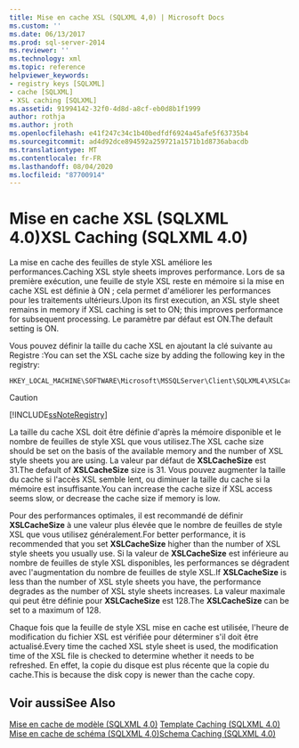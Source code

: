 ```yaml
---
title: Mise en cache XSL (SQLXML 4,0) | Microsoft Docs
ms.custom: ''
ms.date: 06/13/2017
ms.prod: sql-server-2014
ms.reviewer: ''
ms.technology: xml
ms.topic: reference
helpviewer_keywords:
- registry keys [SQLXML]
- cache [SQLXML]
- XSL caching [SQLXML]
ms.assetid: 91994142-32f0-4d8d-a8cf-eb0d8b1f1999
author: rothja
ms.author: jroth
ms.openlocfilehash: e41f247c34c1b40bedfdf6924a45afe5f63735b4
ms.sourcegitcommit: ad4d92dce894592a259721a1571b1d8736abacdb
ms.translationtype: MT
ms.contentlocale: fr-FR
ms.lasthandoff: 08/04/2020
ms.locfileid: "87700914"
---
```

# <a name="xsl-caching-sqlxml-40"></a><span data-ttu-id="b9e8c-102">Mise en cache XSL (SQLXML 4.0)</span><span class="sxs-lookup"><span data-stu-id="b9e8c-102">XSL Caching (SQLXML 4.0)</span></span>
  <span data-ttu-id="b9e8c-103">La mise en cache des feuilles de style XSL améliore les performances.</span><span class="sxs-lookup"><span data-stu-id="b9e8c-103">Caching XSL style sheets improves performance.</span></span> <span data-ttu-id="b9e8c-104">Lors de sa première exécution, une feuille de style XSL reste en mémoire si la mise en cache XSL est définie à ON ; cela permet d'améliorer les performances pour les traitements ultérieurs.</span><span class="sxs-lookup"><span data-stu-id="b9e8c-104">Upon its first execution, an XSL style sheet remains in memory if XSL caching is set to ON; this improves performance for subsequent processing.</span></span> <span data-ttu-id="b9e8c-105">Le paramètre par défaut est ON.</span><span class="sxs-lookup"><span data-stu-id="b9e8c-105">The default setting is ON.</span></span>  
  
 <span data-ttu-id="b9e8c-106">Vous pouvez définir la taille du cache XSL en ajoutant la clé suivante au Registre :</span><span class="sxs-lookup"><span data-stu-id="b9e8c-106">You can set the XSL cache size by adding the following key in the registry:</span></span>  
  
```  
HKEY_LOCAL_MACHINE\SOFTWARE\Microsoft\MSSQLServer\Client\SQLXML4\XSLCacheSize  
```  
  
> [!CAUTION]  
>  [!INCLUDE[ssNoteRegistry](../../../includes/ssnoteregistry-md.md)]  
  
 <span data-ttu-id="b9e8c-107">La taille du cache XSL doit être définie d'après la mémoire disponible et le nombre de feuilles de style XSL que vous utilisez.</span><span class="sxs-lookup"><span data-stu-id="b9e8c-107">The XSL cache size should be set on the basis of the available memory and the number of XSL style sheets you are using.</span></span> <span data-ttu-id="b9e8c-108">La valeur par défaut de **XSLCacheSize** est 31.</span><span class="sxs-lookup"><span data-stu-id="b9e8c-108">The default of **XSLCacheSize** size is 31.</span></span> <span data-ttu-id="b9e8c-109">Vous pouvez augmenter la taille du cache si l'accès XSL semble lent, ou diminuer la taille du cache si la mémoire est insuffisante.</span><span class="sxs-lookup"><span data-stu-id="b9e8c-109">You can increase the cache size if XSL access seems slow, or decrease the cache size if memory is low.</span></span>  
  
 <span data-ttu-id="b9e8c-110">Pour des performances optimales, il est recommandé de définir **XSLCacheSize** à une valeur plus élevée que le nombre de feuilles de style XSL que vous utilisez généralement.</span><span class="sxs-lookup"><span data-stu-id="b9e8c-110">For better performance, it is recommended that you set **XSLCacheSize** higher than the number of XSL style sheets you usually use.</span></span> <span data-ttu-id="b9e8c-111">Si la valeur de **XSLCacheSize** est inférieure au nombre de feuilles de style XSL disponibles, les performances se dégradent avec l'augmentation du nombre de feuilles de style XSL.</span><span class="sxs-lookup"><span data-stu-id="b9e8c-111">If **XSLCacheSize** is less than the number of XSL style sheets you have, the performance degrades as the number of XSL style sheets increases.</span></span> <span data-ttu-id="b9e8c-112">La valeur maximale qui peut être définie pour **XSLCacheSize** est 128.</span><span class="sxs-lookup"><span data-stu-id="b9e8c-112">The **XSLCacheSize** can be set to a maximum of 128.</span></span>  
  
 <span data-ttu-id="b9e8c-113">Chaque fois que la feuille de style XSL mise en cache est utilisée, l'heure de modification du fichier XSL est vérifiée pour déterminer s'il doit être actualisé.</span><span class="sxs-lookup"><span data-stu-id="b9e8c-113">Every time the cached XSL style sheet is used, the modification time of the XSL file is checked to determine whether it needs to be refreshed.</span></span> <span data-ttu-id="b9e8c-114">En effet, la copie du disque est plus récente que la copie du cache.</span><span class="sxs-lookup"><span data-stu-id="b9e8c-114">This is because the disk copy is newer than the cache copy.</span></span>  
  
## <a name="see-also"></a><span data-ttu-id="b9e8c-115">Voir aussi</span><span class="sxs-lookup"><span data-stu-id="b9e8c-115">See Also</span></span>  
 <span data-ttu-id="b9e8c-116">[Mise en cache de modèle &#40;SQLXML 4,0&#41;](template-caching-sqlxml-4-0.md) </span><span class="sxs-lookup"><span data-stu-id="b9e8c-116">[Template Caching &#40;SQLXML 4.0&#41;](template-caching-sqlxml-4-0.md) </span></span>  
 [<span data-ttu-id="b9e8c-117">Mise en cache de schéma &#40;SQLXML 4,0&#41;</span><span class="sxs-lookup"><span data-stu-id="b9e8c-117">Schema Caching &#40;SQLXML 4.0&#41;</span></span>](schema-caching-sqlxml-4-0.md)  
  
  

